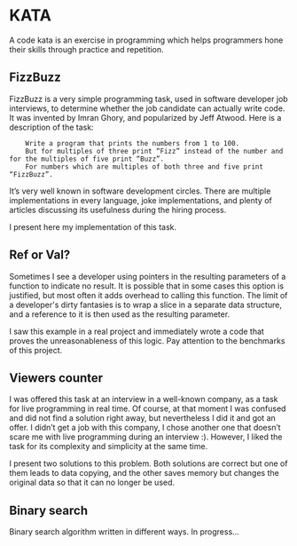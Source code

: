 # KATA
A code kata is an exercise in programming which helps programmers hone their skills through practice and repetition.

## FizzBuzz
FizzBuzz is a very simple programming task, used in software developer job interviews, to determine whether the job candidate can actually write code. It was invented by Imran Ghory, and popularized by Jeff Atwood. Here is a description of the task:
```ignorelang
    Write a program that prints the numbers from 1 to 100.
    But for multiples of three print “Fizz” instead of the number and for the multiples of five print “Buzz”.
    For numbers which are multiples of both three and five print “FizzBuzz”.
```
It’s very well known in software development circles. There are multiple implementations in every language, joke implementations, and plenty of articles discussing its usefulness during the hiring process.
  
I present here my implementation of this task.  

## Ref or Val?
Sometimes I see a developer using pointers in the resulting parameters of a function to indicate no result. It is possible that in some cases this option is justified, but most often it adds overhead to calling this function. The limit of a developer's dirty fantasies is to wrap a slice in a separate data structure, and a reference to it is then used as the resulting parameter.
  
I saw this example in a real project and immediately wrote a code that proves the unreasonableness of this logic.
Pay attention to the benchmarks of this project.

## Viewers counter
I was offered this task at an interview in a well-known company, as a task for live programming in real time.
Of course, at that moment I was confused and did not find a solution right away, but nevertheless I did it and got an offer.
I didn’t get a job with this company, I chose another one that doesn’t scare me with live programming during an interview :).
However, I liked the task for its complexity and simplicity at the same time.

I present two solutions to this problem. Both solutions are correct but one of them leads to data copying, and the other saves memory but changes the original data so that it can no longer be used.

## Binary search
Binary search algorithm written in different ways. In progress...